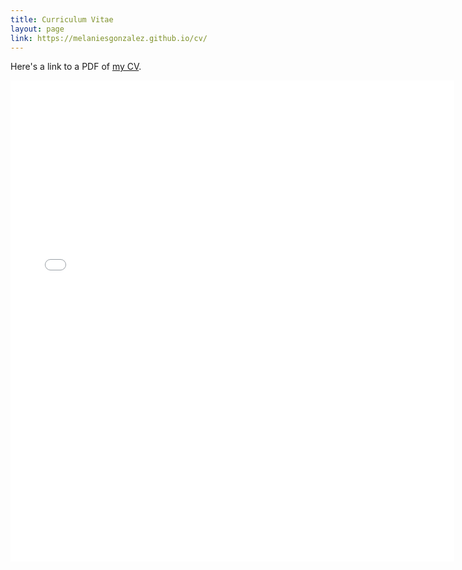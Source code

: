 ```yaml
---
title: Curriculum Vitae
layout: page
link: https://melaniesgonzalez.github.io/cv/
---
```


Here's a link to a PDF of [my CV](/pdfs/Gonzalez_M_CV.pdf).

<embed src="/pdfs/Gonzalez_M_CV.pdf" width="710" height="770" type="application/pdf"/>
